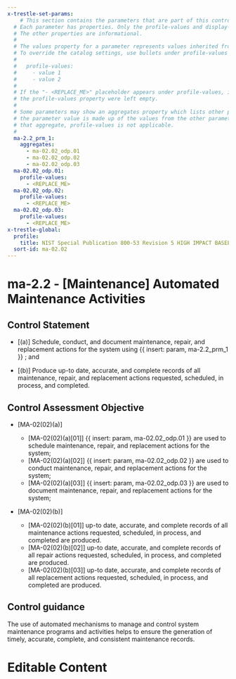 ```yaml
---
x-trestle-set-params:
    # This section contains the parameters that are part of this control.
  # Each parameter has properties. Only the profile-values and display-name properties are editable.
  # The other properties are informational.
  #
  # The values property for a parameter represents values inherited from the OSCAL catalog.
  # To override the catalog settings, use bullets under profile-values as shown below:
  #
  #   profile-values:
  #     - value 1
  #     - value 2
  #
  # If the "- <REPLACE_ME>" placeholder appears under profile-values, it is the same as if
  # the profile-values property were left empty.
  #
  # Some parameters may show an aggregates property which lists other parameters. This means
  # the parameter value is made up of the values from the other parameters. For parameters
  # that aggregate, profile-values is not applicable.
  #
  ma-2.2_prm_1:
    aggregates:
      - ma-02.02_odp.01
      - ma-02.02_odp.02
      - ma-02.02_odp.03
  ma-02.02_odp.01:
    profile-values:
      - <REPLACE_ME>
  ma-02.02_odp.02:
    profile-values:
      - <REPLACE_ME>
  ma-02.02_odp.03:
    profile-values:
      - <REPLACE_ME>
x-trestle-global:
  profile:
    title: NIST Special Publication 800-53 Revision 5 HIGH IMPACT BASELINE
  sort-id: ma-02.02
---
```


# ma-2.2 - \[Maintenance\] Automated Maintenance Activities

## Control Statement

- \[(a)\] Schedule, conduct, and document maintenance, repair, and replacement actions for the system using {{ insert: param, ma-2.2_prm_1 }} ; and

- \[(b)\] Produce up-to date, accurate, and complete records of all maintenance, repair, and replacement actions requested, scheduled, in process, and completed.

## Control Assessment Objective

- \[MA-02(02)(a)\]

  - \[MA-02(02)(a)[01]\] {{ insert: param, ma-02.02_odp.01 }} are used to schedule maintenance, repair, and replacement actions for the system;
  - \[MA-02(02)(a)[02]\] {{ insert: param, ma-02.02_odp.02 }} are used to conduct maintenance, repair, and replacement actions for the system;
  - \[MA-02(02)(a)[03]\] {{ insert: param, ma-02.02_odp.03 }} are used to document maintenance, repair, and replacement actions for the system;

- \[MA-02(02)(b)\]

  - \[MA-02(02)(b)[01]\] up-to date, accurate, and complete records of all maintenance actions requested, scheduled, in process, and completed are produced.
  - \[MA-02(02)(b)[02]\] up-to date, accurate, and complete records of all repair actions requested, scheduled, in process, and completed are produced.
  - \[MA-02(02)(b)[03]\] up-to date, accurate, and complete records of all replacement actions requested, scheduled, in process, and completed are produced.

## Control guidance

The use of automated mechanisms to manage and control system maintenance programs and activities helps to ensure the generation of timely, accurate, complete, and consistent maintenance records.

# Editable Content

<!-- Make additions and edits below -->
<!-- The above represents the contents of the control as received by the profile, prior to additions. -->
<!-- If the profile makes additions to the control, they will appear below. -->
<!-- The above markdown may not be edited but you may edit the content below, and/or introduce new additions to be made by the profile. -->
<!-- If there is a yaml header at the top, parameter values may be edited. Use --set-parameters to incorporate the changes during assembly. -->
<!-- The content here will then replace what is in the profile for this control, after running profile-assemble. -->
<!-- The current profile has no added parts for this control, but you may add new ones here. -->
<!-- Each addition must have a heading either of the form ## Control my_addition_name -->
<!-- or ## Part a. (where the a. refers to one of the control statement labels.) -->
<!-- "## Control" parts are new parts added after the statement part. -->
<!-- "## Part" parts are new parts added into the top-level statement part with that label. -->
<!-- Subparts may be added with nested hash levels of the form ### My Subpart Name -->
<!-- underneath the parent ## Control or ## Part being added -->
<!-- See https://ibm.github.io/compliance-trestle/tutorials/ssp_profile_catalog_authoring/ssp_profile_catalog_authoring for guidance. -->
